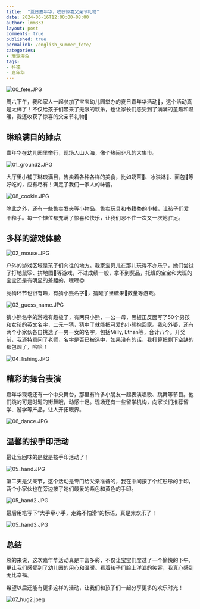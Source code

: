 ```yaml
---
title:  "夏日嘉年华，收获惊喜父亲节礼物"
date: 2024-06-16T12:00:00+08:00
author: lmm333
layout: post
comments: true
published: true
permalink: /english_summer_fete/
categories:
- 珊瑚海兔
tags:
- 科德
- 嘉年华
---
```

![00_fete.JPG](../images/2024/2024-06-16-english_summer_fete/00_fete.JPG)

周六下午，我和家人一起参加了宝宝幼儿园举办的夏日嘉年华活动🎡，这个活动真是太棒了！不仅给孩子们带来了无限的欢乐，也让家长们感受到了满满的童趣和温暖，我还收获了惊喜的父亲节礼物🎁
<!--more-->
## 琳琅满目的摊点

嘉年华在幼儿园里举行，现场人山人海，像个热闹非凡的大集市。

![01_ground2.JPG](../images/2024/2024-06-16-english_summer_fete/01_ground2.JPG)

大厅里小铺子琳琅满目，售卖着各种各样的美食，比如奶茶🥤、冰淇淋🍦、面包🍞等好吃的，应有尽有！满足了我们一家人的味蕾。

![08_cookie.JPG](../images/2024/2024-06-16-english_summer_fete/08_cookie.JPG)

除此之外，还有一些售卖发夹等小物品、售卖玩具和书籍📚的小摊，让孩子们爱不释手。每一个摊位都充满了惊喜和快乐，让我们忍不住一次又一次地驻足。

## 多样的游戏体验

![02_mouse.JPG](../images/2024/2024-06-16-english_summer_fete/02_mouse.JPG)

户外的游戏区域是孩子们向往的地方。我家宝贝儿在那儿玩得不亦乐乎，她们尝试了打地鼠🐭、拼地图🧩等游戏，不过成绩一般，拿不到奖品，托班的宝宝和大班的宝宝还是有明显的差距的，嘿嘿😋

竞猜环节也很有趣，有猜小熊名字🐻，猜罐子里糖果🍬数量等游戏。

![03_guess_name.JPG](../images/2024/2024-06-16-english_summer_fete/03_guess_name.JPG)

猜小熊名字的游戏有趣极了，有两只小熊，一公一母，黑板正反面写了50个男孩和女孩的英文名字，二元一猜，猜中了就能把可爱的小熊抱回家。我和外婆，还有两个小家伙各自挑选了一男一女的名字，包括Milly, Ethan等，合计八个。开奖前，我还特意问了老师，名字是否已被选中，如果没有的话，我打算把剩下空缺的都包圆了，哈哈！

![04_fishing.JPG](../images/2024/2024-06-16-english_summer_fete/04_fishing.JPG)

## 精彩的舞台表演

嘉年华现场还有一个中央舞台，那里有许多小朋友一起表演唱歌、跳舞等节目。他们跳的可是时髦的街舞哦，动感十足。现场还有一些留学机构，向家长们推荐留学、游学等产品，让人开拓眼界。

![06_dance.JPG](../images/2024/2024-06-16-english_summer_fete/06_dance.JPG)

## 温馨的按手印活动

最让我回味的是就是按手印活动了！

![05_hand.JPG](../images/2024/2024-06-16-english_summer_fete/05_hand.JPG)

第二天是父亲节，这个活动是专门给父亲准备的，我在中间按了个红彤彤的手印，两个小家伙也在旁边按了她们最爱的紫色和黄色的手印。

![05_hand2.JPG](../images/2024/2024-06-16-english_summer_fete/05_hand2.JPG)

最后用笔写下“大手牵小手，走路不怕滑”的标语，真是太欢乐了！

![05_hand3.JPG](../images/2024/2024-06-16-english_summer_fete/05_hand3.JPG)

## 总结

总的来说，这次嘉年华活动真是丰富多彩，不仅让宝宝们度过了一个愉快的下午，更让我们感受到了幼儿园的用心和温暖。看着孩子们脸上洋溢的笑容，我真心感到无比幸福。

希望以后还能有更多这样的活动，让我们和孩子们一起分享更多的欢乐时光！

![07_hug2.jpeg](../images/2024/2024-06-16-english_summer_fete/07_hug2.jpeg)